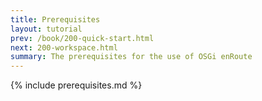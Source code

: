 ```yaml
---
title: Prerequisites
layout: tutorial
prev: /book/200-quick-start.html
next: 200-workspace.html
summary: The prerequisites for the use of OSGi enRoute
---
```


{% include prerequisites.md %}

